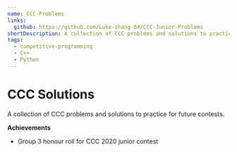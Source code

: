```yaml
---
name: CCC-Problems
links:
  github: https://github.com/Luke-zhang-04/CCC-Junior-Problems
shortDescription: A collection of CCC problems and solutions to practice for future contests.
tags:
  - competitive-programming
  - C++
  - Python
---
```


# CCC Solutions

A collection of CCC problems and solutions to practice for future contests.

**Achievements**

- Group 3 honour roll for CCC 2020 junior contest
